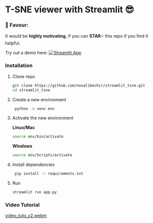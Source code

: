 # T-SNE viewer with Streamlit 😎

### 📢 Favour:
It would be **highly motivating**, if you can **STAR**⭐ this repo if you find it helpful.

Try out a demo here: [![Streamlit App](https://static.streamlit.io/badges/streamlit_badge_black_white.svg)](https://tsne-viewer.streamlit.app/)

### Installation
1. Clone repo
   ```bash
   git clone https://github.com/noualibechir/streamlit_tsne.git
   cd streamlit_tsne
   
   ```
2. Create a new environment 
    ```bash
     python -m venv env
    ```
3. Activate the new environment

   **Linux/Mac**

    ```bash
    source env/bin/activate
    ```
   **Windows**
   ```bash
   source env/Scripts/activate
   ```
4. Install dependencies 
    
   ```bash
    pip install -r requirements.txt
    ```
5. Run
   ```bash
   streamlit run app.py
   ```
### Video Tutorial 
[video_tuto_v2.webm](https://github.com/noualibechir/streamlit_tsne/assets/94851376/c77835ee-7083-4249-ad3d-81a9257e5ea3)



